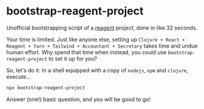 # bootstrap-reagent-project
Unofficial bootstrapping script of a [reagent](https://github.com/reagent-project/reagent) project, done in like 32 seconds.

Your time is limited. Just like anyone else, setting up `Clojure + React + Reagent + Yarn + Tailwind + Accountant + Secretary` takes time and undue human effort. Why spend that time when instead, you could use `bootstrap-reagent-project` to set it up for you?

So, let's do it. In a shell equipped with a copy of `nodejs`, `npm` and `clojure`, execute...

```bash
npx bootstrap-reagent-project
```

Answer (one!) basic question, and you will be good to go!


